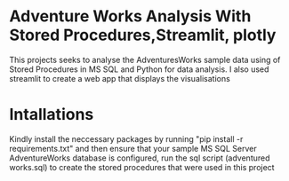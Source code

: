# Adventure Works Analysis With Stored Procedures,Streamlit, plotly
This projects seeks to analyse the AdventuresWorks sample data using of Stored Procedures in MS SQL and Python for data analysis. I also used streamlit to create a web app that displays the visualisations
# Intallations
Kindly install the neccessary packages by running 
"pip install -r requirements.txt"
and then ensure that your sample MS SQL Server AdventureWorks database is configured,
run the sql script (adventured works.sql) to create the stored procedures that were used in this project
